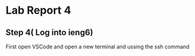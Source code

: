 # Lab Report 4 

## Step 4( Log into ieng6)

First open VSCode and open a new terminal and ussing the ssh command
